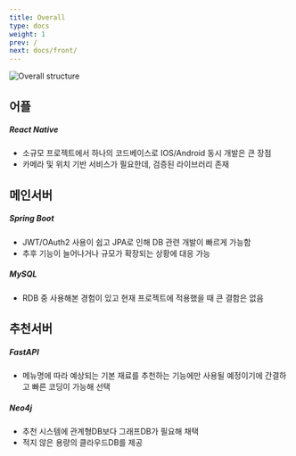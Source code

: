 ```yaml
---
title: Overall
type: docs
weight: 1
prev: /
next: docs/front/
---
```


![Overall structure](/img/overall-structure.png)

## 어플
##### React Native
- 소규모 프로젝트에서 하나의 코드베이스로 IOS/Android 동시 개발은 큰 장점
- 카메라 및 위치 기반 서비스가 필요한데, 검증된 라이브러리 존재
## 메인서버
##### Spring Boot
- JWT/OAuth2 사용이 쉽고 JPA로 인해 DB 관련 개발이 빠르게 가능함
- 추후 기능이 늘어나거나 규모가 확장되는 상황에 대응 가능
##### MySQL
- RDB 중 사용해본 경험이 있고 현재 프로젝트에 적용했을 때 큰 결함은 없음
## 추천서버
##### FastAPI
- 메뉴명에 따라 예상되는 기본 재료를 추천하는 기능에만 사용될 예정이기에 간결하고 빠른 코딩이 가능해 선택
##### Neo4j
- 추천 시스템에 관계형DB보다 그래프DB가 필요해 채택
- 적지 않은 용량의 클라우드DB를 제공 
